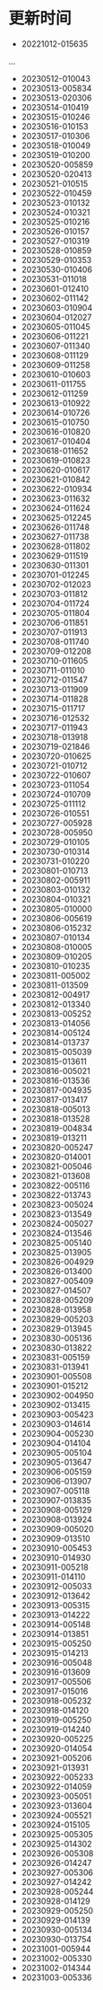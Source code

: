 # 更新时间
* 20221012-015635

 ...

* 20230512-010043
* 20230513-005834
* 20230513-020306
* 20230514-010419
* 20230515-010246
* 20230516-010153
* 20230517-010306
* 20230518-010049
* 20230519-010200
* 20230520-005859
* 20230520-020413
* 20230521-010515
* 20230522-010459
* 20230523-010132
* 20230524-010321
* 20230525-010216
* 20230526-010157
* 20230527-010319
* 20230528-010859
* 20230529-010353
* 20230530-010406
* 20230531-011018
* 20230601-012410
* 20230602-011142
* 20230603-010904
* 20230604-012027
* 20230605-011045
* 20230606-011221
* 20230607-011340
* 20230608-011129
* 20230609-011258
* 20230610-010603
* 20230611-011755
* 20230612-011259
* 20230613-010922
* 20230614-010726
* 20230615-010750
* 20230616-010820
* 20230617-010404
* 20230618-011652
* 20230619-010823
* 20230620-010617
* 20230621-010842
* 20230622-010934
* 20230623-011632
* 20230624-011624
* 20230625-012245
* 20230626-011748
* 20230627-011738
* 20230628-011802
* 20230629-011519
* 20230630-011301
* 20230701-012245
* 20230702-012023
* 20230703-011812
* 20230704-011724
* 20230705-011804
* 20230706-011851
* 20230707-011913
* 20230708-011740
* 20230709-012208
* 20230710-011605
* 20230711-011010
* 20230712-011547
* 20230713-011909
* 20230714-011828
* 20230715-011717
* 20230716-012532
* 20230717-011943
* 20230718-013918
* 20230719-021846
* 20230720-010625
* 20230721-010712
* 20230722-010607
* 20230723-011054
* 20230724-010709
* 20230725-011112
* 20230726-010551
* 20230727-005928
* 20230728-005950
* 20230729-010105
* 20230730-010314
* 20230731-010220
* 20230801-010713
* 20230802-005911
* 20230803-010132
* 20230804-010321
* 20230805-010000
* 20230806-005619
* 20230806-015232
* 20230807-010134
* 20230808-010005
* 20230809-010205
* 20230810-010235
* 20230811-005002
* 20230811-013509
* 20230812-004917
* 20230812-013340
* 20230813-005252
* 20230813-014056
* 20230814-005124
* 20230814-013737
* 20230815-005039
* 20230815-013611
* 20230816-005021
* 20230816-013536
* 20230817-004935
* 20230817-013417
* 20230818-005013
* 20230818-013528
* 20230819-004834
* 20230819-013211
* 20230820-005247
* 20230820-014001
* 20230821-005046
* 20230821-013608
* 20230822-005116
* 20230822-013743
* 20230823-005024
* 20230823-013549
* 20230824-005027
* 20230824-013546
* 20230825-005140
* 20230825-013905
* 20230826-004929
* 20230826-013400
* 20230827-005409
* 20230827-014507
* 20230828-005209
* 20230828-013958
* 20230829-005203
* 20230829-013945
* 20230830-005136
* 20230830-013822
* 20230831-005159
* 20230831-013941
* 20230901-005508
* 20230901-015212
* 20230902-004950
* 20230902-013415
* 20230903-005423
* 20230903-014614
* 20230904-005230
* 20230904-014104
* 20230905-005104
* 20230905-013647
* 20230906-005159
* 20230906-013907
* 20230907-005118
* 20230907-013835
* 20230908-005129
* 20230908-013924
* 20230909-005020
* 20230909-013510
* 20230910-005453
* 20230910-014930
* 20230911-005218
* 20230911-014110
* 20230912-005033
* 20230912-013642
* 20230913-005315
* 20230913-014222
* 20230914-005148
* 20230914-013851
* 20230915-005250
* 20230915-014213
* 20230916-005048
* 20230916-013609
* 20230917-005506
* 20230917-015016
* 20230918-005232
* 20230918-014120
* 20230919-005250
* 20230919-014240
* 20230920-005225
* 20230920-014054
* 20230921-005206
* 20230921-013931
* 20230922-005233
* 20230922-014059
* 20230923-005051
* 20230923-013604
* 20230924-005521
* 20230924-015105
* 20230925-005305
* 20230925-014302
* 20230926-005308
* 20230926-014247
* 20230927-005306
* 20230927-014242
* 20230928-005244
* 20230928-014129
* 20230929-005250
* 20230929-014139
* 20230930-005134
* 20230930-013754
* 20231001-005944
* 20231002-005330
* 20231002-014344
* 20231003-005336
